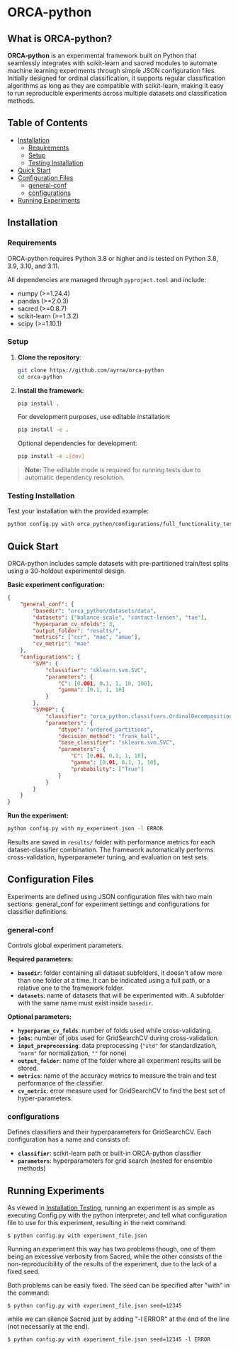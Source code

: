 # ORCA-python

## What is ORCA-python?

**ORCA-python** is an experimental framework built on Python that seamlessly integrates with scikit-learn and sacred modules to automate machine learning experiments through simple JSON configuration files. Initially designed for ordinal classification, it supports regular classification algorithms as long as they are compatible with scikit-learn, making it easy to run reproducible experiments across multiple datasets and classification methods.

## Table of Contents

- [Installation](#installation)
    - [Requirements](#requirements)
    - [Setup](#setup)
    - [Testing Installation](#testing-installation)
- [Quick Start](#quick-start)
- [Configuration Files](#configuration-files)
    - [general-conf](#general-conf)
    - [configurations](#configurations)
- [Running Experiments](#running-experiments)


## Installation

### Requirements

ORCA-python requires Python 3.8 or higher and is tested on Python 3.8, 3.9, 3.10, and 3.11.

All dependencies are managed through `pyproject.toml` and include:
- numpy (>=1.24.4)
- pandas (>=2.0.3)
- sacred (>=0.8.7)
- scikit-learn (>=1.3.2)
- scipy (>=1.10.1)

### Setup

1. **Clone the repository**:
   ```bash
   git clone https://github.com/ayrna/orca-python
   cd orca-python
   ```

2. **Install the framework**:
   ```bash
   pip install .
   ```

   For development purposes, use editable installation:
   ```bash
   pip install -e .
   ```

   Optional dependencies for development:
   ```bash
   pip install -e .[dev]
   ```

> **Note:** The editable mode is required for running tests due to automatic dependency resolution.

### Testing Installation

Test your installation with the provided example:

```bash
python config.py with orca_python/configurations/full_functionality_test.json -l ERROR
```

## Quick Start

ORCA-python includes sample datasets with pre-partitioned train/test splits using a 30-holdout experimental design.

**Basic experiment configuration:**

```json
{
    "general_conf": {
        "basedir": "orca_python/datasets/data",
        "datasets": ["balance-scale", "contact-lenses", "tae"],
        "hyperparam_cv_nfolds": 3,
        "output_folder": "results/",
        "metrics": ["ccr", "mae", "amae"],
        "cv_metric": "mae"
    },
    "configurations": {
        "SVM": {
            "classifier": "sklearn.svm.SVC",
            "parameters": {
                "C": [0.001, 0.1, 1, 10, 100],
                "gamma": [0.1, 1, 10]
            }
        },
        "SVMOP": {
            "classifier": "orca_python.classifiers.OrdinalDecomposition",
            "parameters": {
                "dtype": "ordered_partitions",
                "decision_method": "frank_hall",
                "base_classifier": "sklearn.svm.SVC",
                "parameters": {
                    "C": [0.01, 0.1, 1, 10],
                    "gamma": [0.01, 0.1, 1, 10],
                    "probability": ["True"]
                }
            }
        }
    }
}
```

**Run the experiment:**
```bash
python config.py with my_experiment.json -l ERROR
```

Results are saved in `results/` folder with performance metrics for each dataset-classifier combination. The framework automatically performs cross-validation, hyperparameter tuning, and evaluation on test sets.

## Configuration Files

Experiments are defined using JSON configuration files with two main sections: general_conf for experiment settings and configurations for classifier definitions.

### general-conf

Controls global experiment parameters.

**Required parameters:**
- **`basedir`**: folder containing all dataset subfolders, it doesn't allow more than one folder at a time. It can be indicated using a full path, or a relative one to the framework folder.
- **`datasets`**: name of datasets that will be experimented with. A subfolder with the same name must exist inside `basedir`.

**Optional parameters:**
- **`hyperparam_cv_folds`**: number of folds used while cross-validating.
- **`jobs`**: number of jobs used for GridSearchCV during cross-validation.
- **`input_preprocessing`**: data preprocessing (`"std"` for standardization, `"norm"` for normalization, `""` for none)
- **`output_folder`**: name of the folder where all experiment results will be stored.
- **`metrics`**: name of the accuracy metrics to measure the train and test performance of the classifier.
- **`cv_metric`**: error measure used for GridSearchCV to find the best set of hyper-parameters.

### configurations

Defines classifiers and their hyperparameters for GridSearchCV. Each configuration has a name and consists of:

- **`classifier`**: scikit-learn path or built-in ORCA-python classifier
- **`parameters`**: hyperparameters for grid search (nested for ensemble methods)

## Running Experiments

As viewed in [Installation Testing](#installation-testing), running an experiment is as simple as executing Config.py
with the python interpreter, and tell what configuration file to use for this experiment, resulting in the next command:

  `$ python config.py with experiment_file.json`

Running an experiment this way has two problems though, one of them being an excessive verbosity from Sacred,
while the other consists of the non-reproducibility of the results of the experiment, due to the lack of a fixed seed.

Both problems can be easily fixed. The seed can be specified after "with" in the command:

  `$ python config.py with experiment_file.json seed=12345`

while we can silence Sacred just by adding "-l ERROR" at the end of the line (not necessarily at the end).

  `$ python config.py with experiment_file.json seed=12345 -l ERROR`
